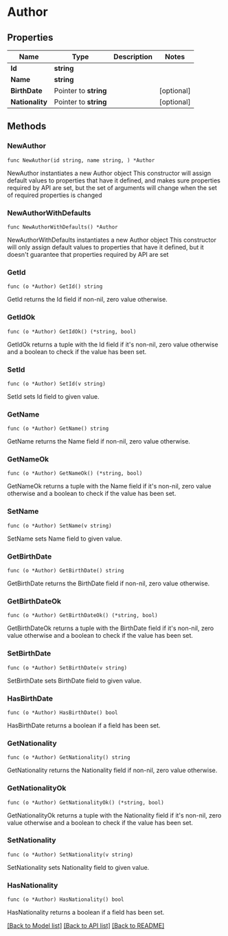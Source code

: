 # Author

## Properties

Name | Type | Description | Notes
------------ | ------------- | ------------- | -------------
**Id** | **string** |  | 
**Name** | **string** |  | 
**BirthDate** | Pointer to **string** |  | [optional] 
**Nationality** | Pointer to **string** |  | [optional] 

## Methods

### NewAuthor

`func NewAuthor(id string, name string, ) *Author`

NewAuthor instantiates a new Author object
This constructor will assign default values to properties that have it defined,
and makes sure properties required by API are set, but the set of arguments
will change when the set of required properties is changed

### NewAuthorWithDefaults

`func NewAuthorWithDefaults() *Author`

NewAuthorWithDefaults instantiates a new Author object
This constructor will only assign default values to properties that have it defined,
but it doesn't guarantee that properties required by API are set

### GetId

`func (o *Author) GetId() string`

GetId returns the Id field if non-nil, zero value otherwise.

### GetIdOk

`func (o *Author) GetIdOk() (*string, bool)`

GetIdOk returns a tuple with the Id field if it's non-nil, zero value otherwise
and a boolean to check if the value has been set.

### SetId

`func (o *Author) SetId(v string)`

SetId sets Id field to given value.


### GetName

`func (o *Author) GetName() string`

GetName returns the Name field if non-nil, zero value otherwise.

### GetNameOk

`func (o *Author) GetNameOk() (*string, bool)`

GetNameOk returns a tuple with the Name field if it's non-nil, zero value otherwise
and a boolean to check if the value has been set.

### SetName

`func (o *Author) SetName(v string)`

SetName sets Name field to given value.


### GetBirthDate

`func (o *Author) GetBirthDate() string`

GetBirthDate returns the BirthDate field if non-nil, zero value otherwise.

### GetBirthDateOk

`func (o *Author) GetBirthDateOk() (*string, bool)`

GetBirthDateOk returns a tuple with the BirthDate field if it's non-nil, zero value otherwise
and a boolean to check if the value has been set.

### SetBirthDate

`func (o *Author) SetBirthDate(v string)`

SetBirthDate sets BirthDate field to given value.

### HasBirthDate

`func (o *Author) HasBirthDate() bool`

HasBirthDate returns a boolean if a field has been set.

### GetNationality

`func (o *Author) GetNationality() string`

GetNationality returns the Nationality field if non-nil, zero value otherwise.

### GetNationalityOk

`func (o *Author) GetNationalityOk() (*string, bool)`

GetNationalityOk returns a tuple with the Nationality field if it's non-nil, zero value otherwise
and a boolean to check if the value has been set.

### SetNationality

`func (o *Author) SetNationality(v string)`

SetNationality sets Nationality field to given value.

### HasNationality

`func (o *Author) HasNationality() bool`

HasNationality returns a boolean if a field has been set.


[[Back to Model list]](../README.md#documentation-for-models) [[Back to API list]](../README.md#documentation-for-api-endpoints) [[Back to README]](../README.md)


